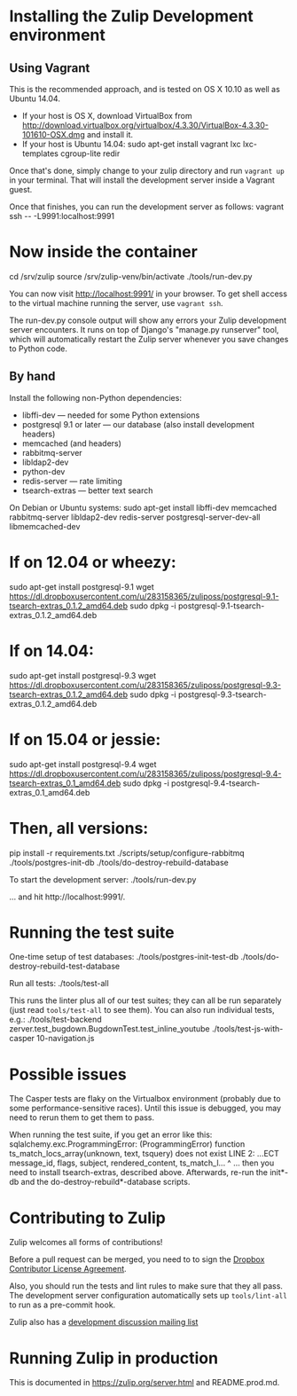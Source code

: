 Installing the Zulip Development environment
============================================

Using Vagrant
-------------

This is the recommended approach, and is tested on OS X 10.10 as well as Ubuntu 14.04.

* If your host is OS X, download VirtualBox from
  <http://download.virtualbox.org/virtualbox/4.3.30/VirtualBox-4.3.30-101610-OSX.dmg>
  and install it.
* If your host is Ubuntu 14.04:
  sudo apt-get install vagrant lxc lxc-templates cgroup-lite redir

Once that's done, simply change to your zulip directory and run
`vagrant up` in your terminal.  That will install the development
server inside a Vagrant guest.

Once that finishes, you can run the development server as follows:
  vagrant ssh -- -L9991:localhost:9991
  # Now inside the container
  cd /srv/zulip
  source /srv/zulip-venv/bin/activate
  ./tools/run-dev.py

You can now visit <http://localhost:9991/> in your browser.  To get
shell access to the virtual machine running the server, use `vagrant ssh`.

The run-dev.py console output will show any errors your Zulip
development server encounters.  It runs on top of Django's "manage.py
runserver" tool, which will automatically restart the Zulip server
whenever you save changes to Python code.


By hand
-------

Install the following non-Python dependencies:
 * libffi-dev — needed for some Python extensions
 * postgresql 9.1 or later — our database (also install development headers)
 * memcached (and headers)
 * rabbitmq-server
 * libldap2-dev
 * python-dev
 * redis-server — rate limiting
 * tsearch-extras — better text search

On Debian or Ubuntu systems:
  sudo apt-get install libffi-dev memcached rabbitmq-server libldap2-dev redis-server postgresql-server-dev-all libmemcached-dev

  # If on 12.04 or wheezy:
  sudo apt-get install postgresql-9.1
  wget https://dl.dropboxusercontent.com/u/283158365/zuliposs/postgresql-9.1-tsearch-extras_0.1.2_amd64.deb
  sudo dpkg -i postgresql-9.1-tsearch-extras_0.1.2_amd64.deb

  # If on 14.04:
  sudo apt-get install postgresql-9.3
  wget https://dl.dropboxusercontent.com/u/283158365/zuliposs/postgresql-9.3-tsearch-extras_0.1.2_amd64.deb
  sudo dpkg -i postgresql-9.3-tsearch-extras_0.1.2_amd64.deb

  # If on 15.04 or jessie:
  sudo apt-get install postgresql-9.4
  wget https://dl.dropboxusercontent.com/u/283158365/zuliposs/postgresql-9.4-tsearch-extras_0.1_amd64.deb
  sudo dpkg -i postgresql-9.4-tsearch-extras_0.1_amd64.deb

  # Then, all versions:
  pip install -r requirements.txt
  ./scripts/setup/configure-rabbitmq
  ./tools/postgres-init-db
  ./tools/do-destroy-rebuild-database

To start the development server:
  ./tools/run-dev.py

… and hit http://localhost:9991/.


Running the test suite
======================

One-time setup of test databases:
  ./tools/postgres-init-test-db
  ./tools/do-destroy-rebuild-test-database

Run all tests:
  ./tools/test-all

This runs the linter plus all of our test suites; they can all be run
separately (just read `tools/test-all` to see them).  You can also run
individual tests, e.g.:
  ./tools/test-backend zerver.test_bugdown.BugdownTest.test_inline_youtube
  ./tools/test-js-with-casper 10-navigation.js

Possible issues
===============

The Casper tests are flaky on the Virtualbox environment (probably due
to some performance-sensitive races).  Until this issue is debugged,
you may need to rerun them to get them to pass.

When running the test suite, if you get an error like this:
    sqlalchemy.exc.ProgrammingError: (ProgrammingError) function ts_match_locs_array(unknown, text, tsquery) does not exist
    LINE 2: ...ECT message_id, flags, subject, rendered_content, ts_match_l...
                                                                 ^
… then you need to install tsearch-extras, described above. Afterwards, re-run the init*-db and the do-destroy-rebuild*-database scripts.

Contributing to Zulip
=====================

Zulip welcomes all forms of contributions!

Before a pull request can be merged, you need to to sign the [Dropbox
Contributor License Agreement](https://opensource.dropbox.com/cla/).

Also, you should run the tests and lint rules to make sure that they
all pass.  The development server configuration automatically sets up
`tools/lint-all` to run as a pre-commit hook.

Zulip also has a [development discussion mailing list](https://groups.google.com/forum/#!forum/zulip-devel)

Running Zulip in production
===========================

This is documented in https://zulip.org/server.html and README.prod.md.
